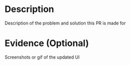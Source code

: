 # Description

Description of the problem and solution this PR is made for

# Evidence (Optional)

Screenshots or gif of the updated UI
